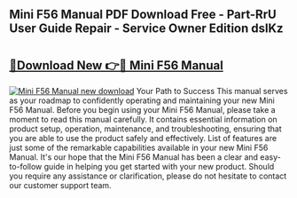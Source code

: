 ## Mini F56 Manual PDF Download Free - Part-RrU User Guide Repair - Service Owner Edition dslKz

# <h2><a href="http://cf20421.oget.top/?id=Mini+F56+Manual">🔗Download New 👉🔴 Mini F56 Manual</a></h2>

[![Mini F56 Manual new download](https://i.imgur.com/5g1atiW.png)](http://cf20421.oget.top/?id=Mini+F56+Manual)
Your Path to Success This manual serves as your roadmap to confidently operating and maintaining your new Mini F56 Manual. Before you begin using your Mini F56 Manual, please take a moment to read this manual carefully. It contains essential information on product setup, operation, maintenance, and troubleshooting, ensuring that you are able to use the product safely and effectively. List of features are just some of the remarkable capabilities available in your new Mini F56 Manual. It's our hope that the Mini F56 Manual has been a clear and easy-to-follow guide in helping you get started with your new product. Should you require any assistance or clarification, please do not hesitate to contact our customer support team.
